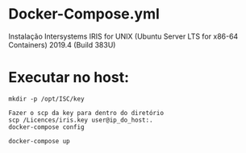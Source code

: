 # Docker-Compose.yml

Instalação Intersystems IRIS for UNIX (Ubuntu Server LTS for x86-64 Containers) 2019.4 (Build 383U) 

# Executar no host:
    mkdir -p /opt/ISC/key
    
    Fazer o scp da key para dentro do diretório
    scp /Licences/iris.key user@ip_do_host:.
    docker-compose config

    docker-compose up
